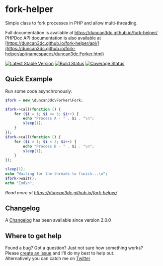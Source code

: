 fork-helper
===========

Simple class to fork processes in PHP and allow multi-threading.  

Full documentation is available at https://duncan3dc.github.io/fork-helper/  
PHPDoc API documentation is also available at [https://duncan3dc.github.io/fork-helper/api/](https://duncan3dc.github.io/fork-helper/api/namespaces/duncan3dc.Forker.html)  

[![Latest Stable Version](https://poser.pugx.org/duncan3dc/fork-helper/version.svg)](https://packagist.org/packages/duncan3dc/fork-helper)
[![Build Status](https://travis-ci.org/duncan3dc/fork-helper.svg?branch=master)](https://travis-ci.org/duncan3dc/fork-helper)
[![Coverage Status](https://coveralls.io/repos/github/duncan3dc/fork-helper/badge.svg)](https://coveralls.io/github/duncan3dc/fork-helper)


Quick Example
-------------

Run some code asynchronously:
```php
$fork = new \duncan3dc\Forker\Fork;

$fork->call(function () {
    for ($i = 1; $i <= 3; $i++) {
        echo "Process A - " . $i . "\n";
        sleep(1);
    }
});
$fork->call(function () {
    for ($i = 1; $i < 3; $i++) {
        echo "Process B - " . $i . "\n";
        sleep(1);
    }
});

sleep(1);
echo "Waiting for the threads to finish...\n";
$fork->wait();
echo "End\n";
```

_Read more at https://duncan3dc.github.io/fork-helper/_


Changelog
---------
A [Changelog](CHANGELOG.md) has been available since version 2.0.0


Where to get help
-----------------
Found a bug? Got a question? Just not sure how something works?  
Please [create an issue](https//github.com/duncan3dc/fork-helper/issues) and I'll do my best to help out.  
Alternatively you can catch me on [Twitter](https://twitter.com/duncan3dc)
